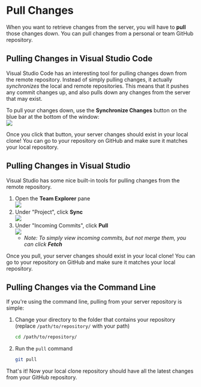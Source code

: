 # Pull Changes
When you want to retrieve changes from the server, you will have to **pull** those changes down. You can pull changes from a personal or team GitHub repository.

## Pulling Changes in Visual Studio Code
Visual Studio Code has an interesting tool for pulling changes down from the remote repository. Instead of simply pulling changes, it actually _synchronizes_ the local and remote repositories. This means that it pushes any commit changes up, and also pulls down any changes from the server that may exist.

To pull your changes down, use the **Synchronize Changes** button on the blue bar at the bottom of the window:  
![](https://i.imgur.com/d2PY1qT.png)

Once you click that button, your server changes should exist in your local clone! You can go to your repository on GitHub and make sure it matches your local repository.

## Pulling Changes in Visual Studio
Visual Studio has some nice built-in tools for pulling changes from the remote repository.

1. Open the **Team Explorer** pane  
    ![](https://i.imgur.com/TIRIdPc.png)
1. Under "Project", click **Sync**  
    ![](https://i.imgur.com/GhmxHki.png)
1. Under "Incoming Commits", click **Pull**  
    ![](https://i.imgur.com/P6LYa3u.png)
    - _Note: To simply view incoming commits, but not merge them, you can click **Fetch**_

Once you pull, your server changes should exist in your local clone! You can go to your repository on GitHub and make sure it matches your local repository.

## Pulling Changes via the Command Line
If you're using the command line, pulling from your server repository is simple:

1. Change your directory to the folder that contains your repository (replace `/path/to/repository/` with your path) 
    ```bash
    cd /path/to/repository/
    ```
1. Run the `pull` command
    ```bash
    git pull
    ```

That's it! Now your local clone repository should have all the latest changes from your GitHub repository.